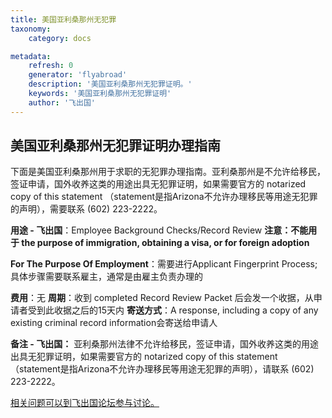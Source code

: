 ```yaml
---
title: 美国亚利桑那州无犯罪
taxonomy:
    category: docs

metadata:
    refresh: 0
    generator: 'flyabroad'
    description: '美国亚利桑那州无犯罪证明。'
    keywords: '美国亚利桑那州无犯罪证明'
    author: '飞出国'
---
```


## 美国亚利桑那州无犯罪证明办理指南

下面是美国亚利桑那州用于求职的无犯罪办理指南。亚利桑那州是不允许给移民，签证申请，国外收养这类的用途出具无犯罪证明，如果需要官方的 notarized copy of this statement （statement是指Arizona不允许办理移民等用途无犯罪的声明），需要联系  (602) 223-2222。

**用途 - 飞出国**：Employee Background Checks/Record Review
**注意：不能用于 the purpose of immigration, obtaining a visa, or for foreign adoption**

 **For The Purpose Of Employment**：需要进行Applicant Fingerprint Process; 具体步骤需要联系雇主，通常是由雇主负责办理的

**费用**：无
**周期**：收到 completed Record Review Packet 后会发一个收据，从申请者受到此收据之后的15天内
**寄送方式**：A response, including a copy of any existing criminal record information会寄送给申请人

**备注 - 飞出国：** 亚利桑那州法律不允许给移民，签证申请，国外收养这类的用途出具无犯罪证明，如果需要官方的 notarized copy of this statement （statement是指Arizona不允许办理移民等用途无犯罪的声明），请联系  (602) 223-2222。



[相关问题可以到飞出国论坛参与讨论。](http://bbs.fcgvisa.com/t/17001?target=_blank)